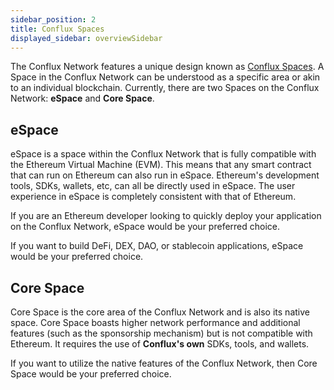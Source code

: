 ```yaml
---
sidebar_position: 2
title: Conflux Spaces
displayed_sidebar: overviewSidebar
---
```


The Conflux Network features a unique design known as [Conflux Spaces](/docs/general/conflux-basics/spaces). A Space in the Conflux Network can be understood as a specific area or akin to an individual blockchain. Currently, there are two Spaces on the Conflux Network: **eSpace** and **Core Space**.

## eSpace

eSpace is a space within the Conflux Network that is fully compatible with the Ethereum Virtual Machine (EVM). This means that any smart contract that can run on Ethereum can also run in eSpace. Ethereum's development tools, SDKs, wallets, etc, can all be directly used in eSpace. The user experience in eSpace is completely consistent with that of Ethereum.

If you are an Ethereum developer looking to quickly deploy your application on the Conflux Network, eSpace would be your preferred choice.

If you want to build DeFi, DEX, DAO, or stablecoin applications, eSpace would be your preferred choice.

## Core Space

Core Space is the core area of the Conflux Network and is also its native space. Core Space boasts higher network performance and additional features (such as the sponsorship mechanism) but is not compatible with Ethereum. It requires the use of **Conflux's own** SDKs, tools, and wallets.

If you want to utilize the native features of the Conflux Network, then Core Space would be your preferred choice.
